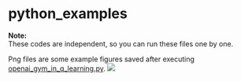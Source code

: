 # python_examples

<b>Note:</b><br>
These codes are independent, so you can run these files one by one.

Png files are some example figures saved after executing <a href='openai_gym_in_q_learning.py'>openai_gym_in_q_learning.py</a>.
<img src='alpha002_gamma098.png'>
